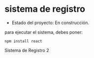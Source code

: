 <h1> sistema de registro </h1>

- Estado del proyecto: En construcción.

para ejecutar el sistema, debes poner:

```npm install react ```

Sistema de Registro 2
